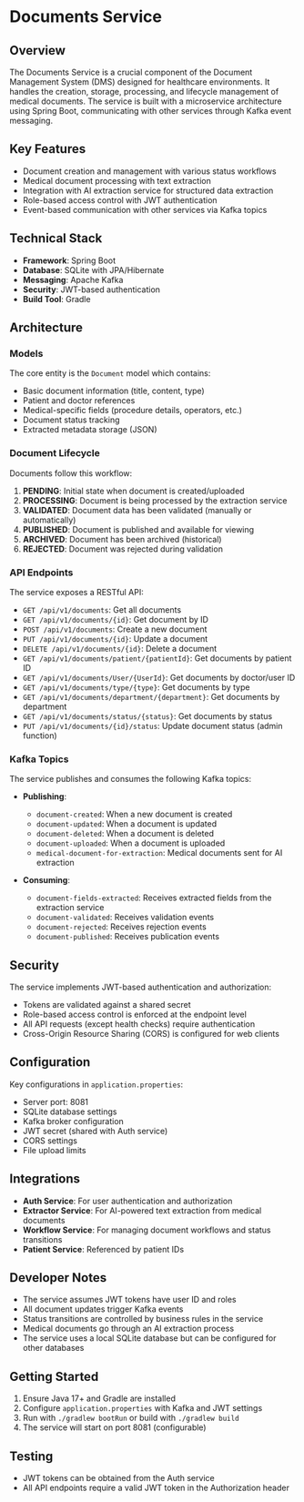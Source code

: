 # Documents Service

## Overview
The Documents Service is a crucial component of the Document Management System (DMS) designed for healthcare environments. It handles the creation, storage, processing, and lifecycle management of medical documents. The service is built with a microservice architecture using Spring Boot, communicating with other services through Kafka event messaging.

## Key Features
- Document creation and management with various status workflows
- Medical document processing with text extraction
- Integration with AI extraction service for structured data extraction
- Role-based access control with JWT authentication
- Event-based communication with other services via Kafka topics

## Technical Stack
- **Framework**: Spring Boot
- **Database**: SQLite with JPA/Hibernate
- **Messaging**: Apache Kafka
- **Security**: JWT-based authentication
- **Build Tool**: Gradle

## Architecture

### Models
The core entity is the `Document` model which contains:
- Basic document information (title, content, type)
- Patient and doctor references
- Medical-specific fields (procedure details, operators, etc.)
- Document status tracking
- Extracted metadata storage (JSON)

### Document Lifecycle
Documents follow this workflow:
1. **PENDING**: Initial state when document is created/uploaded
2. **PROCESSING**: Document is being processed by the extraction service
3. **VALIDATED**: Document data has been validated (manually or automatically)
4. **PUBLISHED**: Document is published and available for viewing
5. **ARCHIVED**: Document has been archived (historical)
6. **REJECTED**: Document was rejected during validation

### API Endpoints
The service exposes a RESTful API:
- `GET /api/v1/documents`: Get all documents
- `GET /api/v1/documents/{id}`: Get document by ID
- `POST /api/v1/documents`: Create a new document
- `PUT /api/v1/documents/{id}`: Update a document
- `DELETE /api/v1/documents/{id}`: Delete a document
- `GET /api/v1/documents/patient/{patientId}`: Get documents by patient ID
- `GET /api/v1/documents/User/{UserId}`: Get documents by doctor/user ID
- `GET /api/v1/documents/type/{type}`: Get documents by type
- `GET /api/v1/documents/department/{department}`: Get documents by department
- `GET /api/v1/documents/status/{status}`: Get documents by status
- `PUT /api/v1/documents/{id}/status`: Update document status (admin function)

### Kafka Topics
The service publishes and consumes the following Kafka topics:
- **Publishing**:
  - `document-created`: When a new document is created
  - `document-updated`: When a document is updated
  - `document-deleted`: When a document is deleted
  - `document-uploaded`: When a document is uploaded
  - `medical-document-for-extraction`: Medical documents sent for AI extraction

- **Consuming**:
  - `document-fields-extracted`: Receives extracted fields from the extraction service
  - `document-validated`: Receives validation events
  - `document-rejected`: Receives rejection events
  - `document-published`: Receives publication events

## Security
The service implements JWT-based authentication and authorization:
- Tokens are validated against a shared secret
- Role-based access control is enforced at the endpoint level
- All API requests (except health checks) require authentication
- Cross-Origin Resource Sharing (CORS) is configured for web clients

## Configuration
Key configurations in `application.properties`:
- Server port: 8081
- SQLite database settings
- Kafka broker configuration
- JWT secret (shared with Auth service)
- CORS settings
- File upload limits

## Integrations
- **Auth Service**: For user authentication and authorization
- **Extractor Service**: For AI-powered text extraction from medical documents
- **Workflow Service**: For managing document workflows and status transitions
- **Patient Service**: Referenced by patient IDs

## Developer Notes
- The service assumes JWT tokens have user ID and roles
- All document updates trigger Kafka events
- Status transitions are controlled by business rules in the service
- Medical documents go through an AI extraction process
- The service uses a local SQLite database but can be configured for other databases

## Getting Started
1. Ensure Java 17+ and Gradle are installed
2. Configure `application.properties` with Kafka and JWT settings
3. Run with `./gradlew bootRun` or build with `./gradlew build`
4. The service will start on port 8081 (configurable)

## Testing
- JWT tokens can be obtained from the Auth service
- All API endpoints require a valid JWT token in the Authorization header